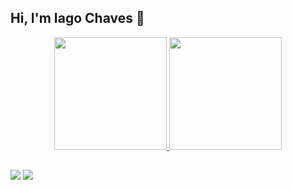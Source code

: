 ## Hi, I'm Iago Chaves 👋

<div align="center">
  <a href="https://github.com/iagochaves">
  <img height="180em" src="https://github-readme-stats.vercel.app/api?username=iagochaves&show_icons=true&theme=buefy&include_all_commits=true&count_private=true"/>
  <img height="180em" src="https://github-readme-stats.vercel.app/api/top-langs/?username=iagochaves&layout=compact&langs_count=7&theme=buefy"/>
</div>
  
  ##
  
  <div> 
  <a href = "mailto:iagovieirachaves@gmail.com"><img src="https://img.shields.io/badge/-Gmail-%23333?style=for-the-badge&logo=gmail&logoColor=white" target="_blank"></a>
  <a href="https://www.linkedin.com/in/iago-chaves" target="_blank"><img src="https://img.shields.io/badge/-LinkedIn-%230077B5?style=for-the-badge&logo=linkedin&logoColor=white" target="_blank"></a> 

</div>

